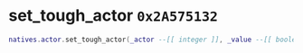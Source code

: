 # set_tough_actor `0x2A575132`

```lua
natives.actor.set_tough_actor(_actor --[[ integer ]], _value --[[ boolean ]])
```